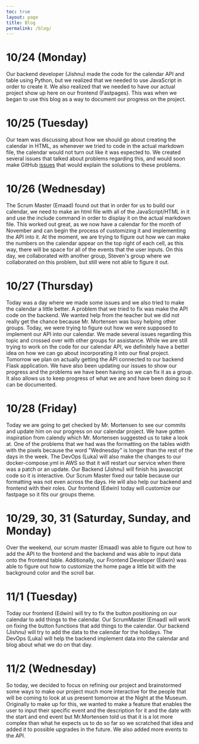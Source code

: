 ```yaml
---
toc: true
layout: page
title: Blog
permalink: /blog/
---
```


# 10/24 (Monday)
Our backend developer (Jishnu) made the code for the calendar API and table using Python, but we realized that we needed to use JavaScript in order to create it. We also realized that we needed to have our actual project show up here on our frontend (Fastpages). This was when we began to use this blog as a way to document our progress on the project.

# 10/25 (Tuesday)
Our team was discussing about how we should go about creating the calendar in HTML, as whenever we tried to code in the actual markdown file, the calendar would not turn out like it was expected to. We created several issues that talked about problems regarding this, and would soon make GitHub [issues](https://github.com/Emaad-Mir/ttitans-fastpages/issues) that would explain the solutions to these problems.

# 10/26 (Wednesday)
The Scrum Master (Emaad) found out that in order for us to build our calendar, we need to make an html file with all of the JavaScript/HTML in it and use the include command in order to display it on the actual markdown file. This worked out great, as we now have a calendar for the month of November and can begin the process of customizing it and implementing the API into it. At the moment, we are trying to figure out how we can make the numbers on the calendar appear on the top right of each cell, as this way, there will be space for all of the events that the user inputs. On this day, we collaborated with another group, Steven's group where we collaborated on this problem, but still were not able to figure it out.

# 10/27 (Thursday)
Today was a day where we made some issues and we also tried to make the calendar a little better. A problem that we tried to fix was make the API code on the backend. We wanted help from the teacher but we did not really get the chance because Mr. Mortensen was busy helping other groups. Today, we were trying to figure out how we were supposed to implement our API into our calendar. We made several issues regarding this topic and crossed over with other groups for assistance. While we are still trying to work on the code for our calendar API, we definitely have a better idea on how we can go about incorporating it into our final project. Tomorrow we plan on actually getting the API connected to our backend Flask application. We have also been updating our issues to show our progress and the problems we have been having so we can fix it as a group. It also allows us to keep progress of what we are and have been doing so it can be documented. 

# 10/28 (Friday)
Today we are going to get checked by Mr. Mortensen to see our commits and update him on our progress on our calendar project. We have gotten inspiration from calendy which Mr. Mortensen suggested us to take a look at. One of the problems that we had was the formatting on the tables width with the pixels because the word "Wednesday" is longer than the rest of the days in the week. The DevOps (Luka) will also make the changes to our docker-compose.yml in AWS so that it will restart our service when there was a patch or an update. Our Backend (Jishnu) will finish his javascript code so it is interactive. Our Scrum Master fixed our table because our formatting was not even across the days. He will also help our backend and frontend with their roles. Our frontend (Edwin) today will customize our fastpage so it fits our groups theme. 

# 10/29, 30, 31 (Saturday, Sunday, and Monday)
Over the weekend, our scrum master (Emaad) was able to figure out how to add the API to the frontend and the backend and was able to input data onto the frontend table. Additionally, our Frontend Developer (Edwin) was able to figure out how to customize the home page a little bit with the background color and the scroll bar.

# 11/1 (Tuesday)
Today our frontend (Edwin) will try to fix the button positioning on our calendar to add things to the calendar. Our ScrumMaster (Emaad) will work on fixing the button functions that add things to the calendar. Our backend (Jishnu) will try to add the data to the calendar for the holidays. The DevOps (Luka) will help the backend implement data into the calendar and blog about what we do on that day. 

# 11/2 (Wednesday)
So today, we decided to focus on refining our project and brainstormed some ways to make our project much more interactive for the people that will be coming to look at us present tomorrow at the Night at the Museum. Originally to make up for this, we wanted to make a feature that enables the user to input their specific event and the description for it and the date with the start and end event but Mr.Mortensen told us that it is a lot more complex than what he expects us to do so far so we scratched that idea and added it to possible upgrades in the future. We also added more events to the API.